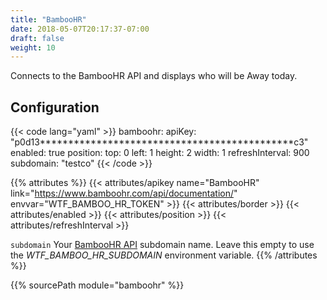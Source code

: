 ```yaml
---
title: "BambooHR"
date: 2018-05-07T20:17:37-07:00
draft: false
weight: 10
---
```


Connects to the BambooHR API and displays who will be Away today.

## Configuration

{{< code lang="yaml" >}}
bamboohr:
  apiKey: "p0d13*********************************************c3"
  enabled: true
  position:
    top: 0
    left: 1
    height: 2
    width: 1
  refreshInterval: 900
  subdomain: "testco"
{{< /code >}}

{{% attributes %}}
  {{< attributes/apikey name="BambooHR" link="https://www.bamboohr.com/api/documentation/" envvar="WTF_BAMBOO_HR_TOKEN" >}}
  {{< attributes/border >}}
  {{< attributes/enabled >}}
  {{< attributes/position >}}
  {{< attributes/refreshInterval >}}
  <tr>
    <td><code>subdomain</code></td>
    <td>Your <a href="https://www.bamboohr.com/api/documentation/">BambooHR API</a> subdomain name.</td>
    <td>Leave this empty to use the <i>WTF_BAMBOO_HR_SUBDOMAIN</i> environment variable.</td>
  </tr>
{{% /attributes %}}

{{% sourcePath module="bamboohr" %}}